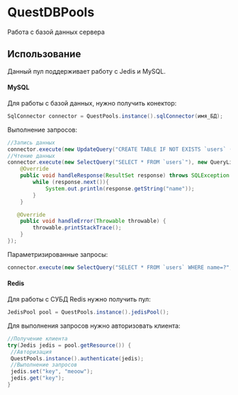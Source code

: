 # QuestDBPools
Работа с базой данных сервера

## Использование

Данный пул поддерживает работу с Jedis и MySQL.

#### MySQL

Для работы с базой данных, нужно получить конектор:
```java
SqlConnector connector = QuestPools.instance().sqlConnector(имя_БД);
```
Выполнение запросов:
```java
//Запись данных
connector.execute(new UpdateQuery("CREATE TABLE IF NOT EXISTS `users` (`name` VARCHAR(16))"), null);
//Чтение данных
connector.execute(new SelectQuery("SELECT * FROM `users`"), new QueryListener<ResultSet>() {
    @Override
    public void handleResponse(ResultSet response) throws SQLException {
        while (response.next()){
            System.out.println(response.getString("name"));
        }
    }

   @Override
    public void handleError(Throwable throwable) {
        throwable.printStackTrace();
    }
});
```
Параметризированные запросы:
```java
connector.execute(new SelectQuery("SELECT * FROM `users` WHERE name=?", "CatCoder"), обработчик);
```

#### Redis

Для работы с СУБД Redis нужно получить пул:
```java
JedisPool pool = QuestPools.instance().jedisPool();
```
Для выполнения запросов нужно авторизовать клиента:
```java
//Получение клиента
try(Jedis jedis = pool.getResource()) {
 //Авторизация
 QuestPools.instance().authenticate(jedis);
 //Выполнение запросов
 jedis.set("key", "meoow");
 jedis.get("key");   
}
```
